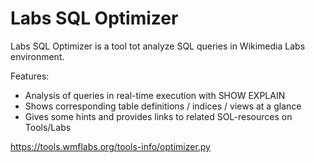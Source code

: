 Labs SQL Optimizer
============

Labs SQL Optimizer is a tool tot analyze SQL queries in Wikimedia Labs environment.

Features:
- Analysis of queries in real-time execution with SHOW EXPLAIN
- Shows corresponding table definitions / indices / views at a glance
- Gives some hints and provides links to related SOL-resources on Tools/Labs

https://tools.wmflabs.org/tools-info/optimizer.py

